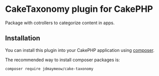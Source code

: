 # CakeTaxonomy plugin for CakePHP

Package with cotrollers to categorize content in apps.

## Installation

You can install this plugin into your CakePHP application using [composer](http://getcomposer.org).

The recommended way to install composer packages is:

```
composer require jdmaymeow/cake-taxonomy
```
